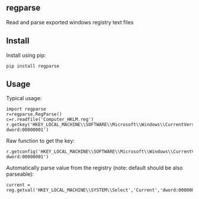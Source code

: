 
## regparse

Read and parse exported windows registry text files

## Install

Install using pip:

```
pip install regparse
```

## Usage

Typical usage:
```
import regparse
r=regparse.RegParse()
c=r.readfile('Computer_HKLM.reg')
r.getkey('HKEY_LOCAL_MACHINE\\SOFTWARE\\Microsoft\\Windows\\CurrentVersion\\Policies\\System','EnableLUA','n/a-dword:00000001')
```

Raw function to get the key:
```
r.getconfig('HKEY_LOCAL_MACHINE\\SOFTWARE\\Microsoft\\Windows\\CurrentVersion\\Policies\\System','"EnableLUA"','n/a-dword:00000001')
```

Automatically parse value from the registry (note: default should be also parseable):
```
current = reg.getval('HKEY_LOCAL_MACHINE\\SYSTEM\\Select','Current','dword:00000001')
```

